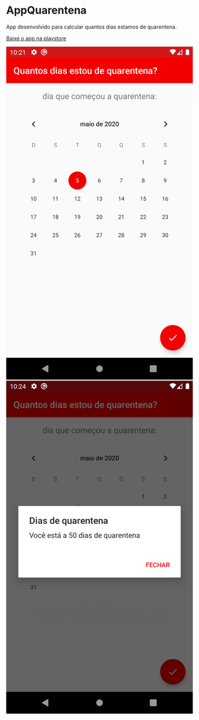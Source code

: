 # AppQuarentena
App desenvolvido para calcular quantos dias estamos de quarentena.

[Baixe o app na playstore](https://play.google.com/store/apps/details?id=com.aidev.quantosdiasestoudequarentena)


![alt text](https://github.com/AnthoniIP/AppQuarentena/blob/master/device-2020-06-08-072138.png?raw=true)
![alt text](https://github.com/AnthoniIP/AppQuarentena/blob/master/device-2020-06-08-072444.png?raw=true)
